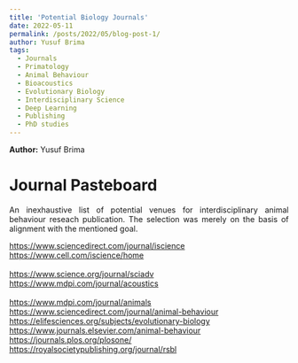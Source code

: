 ```yaml
---
title: 'Potential Biology Journals'
date: 2022-05-11
permalink: /posts/2022/05/blog-post-1/
author: Yusuf Brima
tags:
  - Journals
  - Primatology
  - Animal Behaviour
  - Bioacoustics
  - Evolutionary Biology
  - Interdisciplinary Science
  - Deep Learning
  - Publishing
  - PhD studies
---
```

<p class="page__date"><strong>
  <i class="fa fa-fw fa-user" aria-hidden="true"></i> Author:</strong>
  Yusuf Brima
</p>

Journal Pasteboard
======
<p style="text-align:justify;">
An inexhaustive list of potential venues for interdisciplinary animal behaviour reseach publication. The selection was merely on the basis of alignment with the mentioned goal.
<p>


<p style="text-align:justify;">
<a href="https://www.sciencedirect.com/journal/iscience" target="_blank">https://www.sciencedirect.com/journal/iscience </a> <br />
<a href="https://www.cell.com/iscience/home" target="_blank"> https://www.cell.com/iscience/home</a> <br />
<a href="https://www.science.org/journal/sciadv" target="_blank"> </a> <br />
<a href="https://link.springer.com/journal/10329/volumes-and-issues" target="_blank">https://www.science.org/journal/sciadv </a> <br />
<a href="https://www.mdpi.com/journal/acoustics" target="_blank">https://www.mdpi.com/journal/acoustics </a> <br />
<a href="https://www.mdpi.com/journal/animals" target="_blank"> </a> <br />
<a href="https://www.nature.com/ncomms/" target="_blank">https://www.mdpi.com/journal/animals </a> <br />
<a href="https://www.sciencedirect.com/journal/animal-behaviour" target="_blank">https://www.sciencedirect.com/journal/animal-behaviour </a> <br />
<a href="https://elifesciences.org/subjects/evolutionary-biology" target="_blank">https://elifesciences.org/subjects/evolutionary-biology </a> <br />
<a href="https://www.journals.elsevier.com/animal-behaviour" target="_blank">https://www.journals.elsevier.com/animal-behaviour </a> <br />
<a href="https://journals.plos.org/plosone/" target="_blank">https://journals.plos.org/plosone/ </a> <br />
<a href="https://royalsocietypublishing.org/journal/rsbl" target="_blank">https://royalsocietypublishing.org/journal/rsbl </a> <br />
<!-- <a href="" target="_blank"> </a> <br /> -->
</p>


<!-- <h2>References</h2> -->
